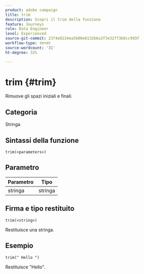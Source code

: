 ```yaml
---
product: adobe campaign
title: trim
description: Scopri il trim della funzione
feature: Journeys
role: Data Engineer
level: Experienced
source-git-commit: 23f4e8224ea5b00e8132b6a3f3e32f73b0cc993f
workflow-type: tm+mt
source-wordcount: '31'
ht-degree: 32%

---
```


# trim {#trim}

Rimuove gli spazi iniziali e finali.

## Categoria

Stringa

## Sintassi della funzione

`trim(<parameters>)`

## Parametro

| Parametro | Tipo |
|-----------|------------------|
| stringa | stringa |

## Firma e tipo restituito

`trim(<string>)`

Restituisce una stringa.

## Esempio

`trim(" Hello ")`

Restituisce &quot;Hello&quot;.
